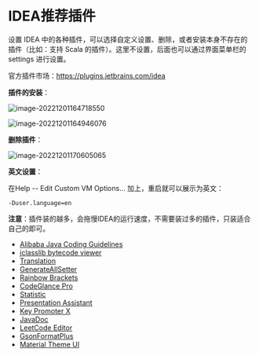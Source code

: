 # IDEA推荐插件

设置 IDEA 中的各种插件，可以选择自定义设置、删除，或者安装本身不存在的 插件（比如：支持 Scala 的插件）。这里不设置，后面也可以通过界面菜单栏的 settings 进行设置。

官方插件市场：https://plugins.jetbrains.com/idea

**插件的安装**：

![image-20221201164718550](https://cdn.jsdelivr.net/gh/letengzz/Two-C@main/img/Java/202212011647124.png)

![image-20221201164946076](https://cdn.jsdelivr.net/gh/letengzz/Two-C@main/img/Java/202212011649283.png)

**删除插件**：

![image-20221201170605065](https://cdn.jsdelivr.net/gh/letengzz/Two-C@main/img/Java/202212011706041.png)

**英文设置**：

在Help -- Edit Custom VM Options... 加上，重启就可以展示为英文：

```shell
-Duser.language=en
```

**注意**：插件装的越多，会拖慢IDEA的运行速度，不需要装过多的插件，只装适合自己的即可。

- [Alibaba Java Coding Guidelines](Alibaba/Alibaba_Java_Coding_Guidelines.md)
- [jclasslib bytecode viewer](View/jclasslib_bytecode_viewer.md)
- [Translation](Translation/Translation.md)
- [GenerateAllSetter](Examine/GenerateAllSetter.md)
- [Rainbow Brackets](View/Rainbow_Brackets.md)
- [CodeGlance Pro](View/CodeGlance_Pro.md)
- [Statistic](Statistics/Statistics.md)
- [Presentation Assistant](Key/Presentation_Assistant.md)
- [Key Promoter X](Key/Key_Promoter_X.md)
- [JavaDoc](Doc/JavaDoc.md)
- [LeetCode Editor](Code/LeetCode_Editor.md)
- [GsonFormatPlus](Code/GsonFormatPlus.md)
- [Material Theme UI](UI/Material_Theme_UI.md)


